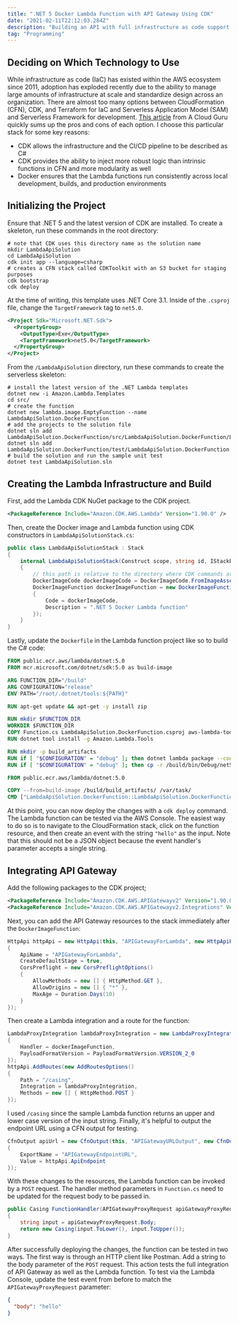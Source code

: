 ```yaml
---
title: ".NET 5 Docker Lambda Function with API Gateway Using CDK"
date: "2021-02-11T22:12:03.284Z"
description: "Building an API with full infrastructure as code support."
tag: "Programming"
---
```


## Deciding on Which Technology to Use
While infrastructure as code (IaC) has existed within the AWS ecosystem since 2011, adoption has exploded recently due to the ability to manage large amounts of infrastructure at scale and standardize design across an organization. There are almost too many options between CloudFormation (CFN), CDK, and Terraform for IaC and Serverless Application Model (SAM) and Serverless Framework for development. [This article](https://acloudguru.com/blog/engineering/cloudformation-terraform-or-cdk-guide-to-iac-on-aws) from A Cloud Guru quickly sums up the pros and cons of each option. I choose this particular stack for some key reasons:
- CDK allows the infrastructure and the CI/CD pipeline to be described as C#
- CDK provides the ability to inject more robust logic than intrinsic functions in CFN and more modularity as well
- Docker ensures that the Lambda functions run consistently across local development, builds, and production environments

## Initializing the Project
Ensure that .NET 5 and the latest version of CDK are installed. To create a skeleton, run these commands in the root directory:

```shell
# note that CDK uses this directory name as the solution name
mkdir LambdaApiSolution
cd LambdaApiSolution
cdk init app --language=csharp
# creates a CFN stack called CDKToolkit with an S3 bucket for staging purposes
cdk bootstrap
cdk deploy
```

At the time of writing, this template uses .NET Core 3.1. Inside of the `.csproj` file, change the `TargetFramework` tag to `net5.0`.

```xml
<Project Sdk="Microsoft.NET.Sdk">
  <PropertyGroup>
    <OutputType>Exe</OutputType>
    <TargetFramework>net5.0</TargetFramework>
  </PropertyGroup>
</Project>
```

From the `/LambdaApiSolution` directory, run these commands to create the serverless skeleton:

```shell
# install the latest version of the .NET Lambda templates
dotnet new -i Amazon.Lambda.Templates
cd src/
# create the function
dotnet new lambda.image.EmptyFunction --name LambdaApiSolution.DockerFunction
# add the projects to the solution file
dotnet sln add LambdaApiSolution.DockerFunction/src/LambdaApiSolution.DockerFunction/LambdaApiSolution.DockerFunction.csproj
dotnet sln add LambdaApiSolution.DockerFunction/test/LambdaApiSolution.DockerFunction.Tests/LambdaApiSolution.DockerFunction.Tests.csproj
# build the solution and run the sample unit test
dotnet test LambdaApiSolution.sln
```

## Creating the Lambda Infrastructure and Build
First, add the Lambda CDK NuGet package to the CDK project.

```xml
<PackageReference Include="Amazon.CDK.AWS.Lambda" Version="1.90.0" />
```

Then, create the Docker image and Lambda function using CDK constructors in `LambdaApiSolutionStack.cs`:

```csharp
public class LambdaApiSolutionStack : Stack
{
    internal LambdaApiSolutionStack(Construct scope, string id, IStackProps props = null) : base(scope, id, props)
    {
        // this path is relative to the directory where CDK commands are run
        DockerImageCode dockerImageCode = DockerImageCode.FromImageAsset("src/LambdaApiSolution.DockerFunction/src/LambdaApiSolution.DockerFunction");
        DockerImageFunction dockerImageFunction = new DockerImageFunction(this, "LambdaFunction", new DockerImageFunctionProps()
        {
            Code = dockerImageCode,
            Description = ".NET 5 Docker Lambda function"
        });
    }
}
```

Lastly, update the `Dockerfile` in the Lambda function project like so to build the C# code:

```dockerfile
FROM public.ecr.aws/lambda/dotnet:5.0
FROM mcr.microsoft.com/dotnet/sdk:5.0 as build-image

ARG FUNCTION_DIR="/build"
ARG CONFIGURATION="release"
ENV PATH="/root/.dotnet/tools:${PATH}"

RUN apt-get update && apt-get -y install zip

RUN mkdir $FUNCTION_DIR
WORKDIR $FUNCTION_DIR
COPY Function.cs LambdaApiSolution.DockerFunction.csproj aws-lambda-tools-defaults.json $FUNCTION_DIR/
RUN dotnet tool install -g Amazon.Lambda.Tools

RUN mkdir -p build_artifacts
RUN if [ "$CONFIGURATION" = "debug" ]; then dotnet lambda package --configuration Debug --package-type zip; else dotnet lambda package --configuration Release --package-type zip; fi
RUN if [ "$CONFIGURATION" = "debug" ]; then cp -r /build/bin/Debug/net5.0/publish/* /build/build_artifacts; else cp -r /build/bin/Release/net5.0/publish/* /build/build_artifacts; fi

FROM public.ecr.aws/lambda/dotnet:5.0

COPY --from=build-image /build/build_artifacts/ /var/task/
CMD ["LambdaApiSolution.DockerFunction::LambdaApiSolution.DockerFunction.Function::FunctionHandler"]
```

At this point, you can now deploy the changes with a `cdk deploy` command. The Lambda function can be tested via the AWS Console. The easiest way to do so is to navigate to the CloudFormation stack, click on the function resource, and then create an event with the string `"hello"` as the input. Note that this should not be a JSON object because the event handler's parameter accepts a single string.

## Integrating API Gateway
Add the following packages to the CDK project;

```xml
<PackageReference Include="Amazon.CDK.AWS.APIGatewayv2" Version="1.90.0" />
<PackageReference Include="Amazon.CDK.AWS.APIGatewayv2.Integrations" Version="1.90.0" />
```

Next, you can add the API Gateway resources to the stack immediately after the `DockerImageFunction`:

```csharp
HttpApi httpApi = new HttpApi(this, "APIGatewayForLambda", new HttpApiProps()
{
    ApiName = "APIGatewayForLambda",
    CreateDefaultStage = true,
    CorsPreflight = new CorsPreflightOptions()
    {
        AllowMethods = new [] { HttpMethod.GET },
        AllowOrigins = new [] { "*" },
        MaxAge = Duration.Days(10)
    }
});
```
Then create a Lambda integration and a route for the function:

```csharp
LambdaProxyIntegration lambdaProxyIntegration = new LambdaProxyIntegration(new LambdaProxyIntegrationProps()
{
    Handler = dockerImageFunction,
    PayloadFormatVersion = PayloadFormatVersion.VERSION_2_0
});
httpApi.AddRoutes(new AddRoutesOptions()
{
    Path = "/casing",
    Integration = lambdaProxyIntegration,
    Methods = new [] { HttpMethod.POST }
});
```

I used `/casing` since the sample Lambda function returns an upper and lower case version of the input string. Finally, it's helpful to output the endpoint URL using a CFN output for testing.

```csharp
CfnOutput apiUrl = new CfnOutput(this, "APIGatewayURLOutput", new CfnOutputProps()
{
    ExportName = "APIGatewayEndpointURL",
    Value = httpApi.ApiEndpoint
});
```

With these changes to the resources, the Lambda function can be invoked by a `POST` request. The handler method parameters in `Function.cs` need to be updated for the request body to be passed in.

```csharp
public Casing FunctionHandler(APIGatewayProxyRequest apiGatewayProxyRequest, ILambdaContext context)
{
    string input = apiGatewayProxyRequest.Body;
    return new Casing(input.ToLower(), input.ToUpper());
}
```

After successfully deploying the changes, the function can be tested in two ways. The first way is through an HTTP client like Postman. Add a string to the body parameter of the `POST` request. This action tests the full integration of API Gateway as well as the Lambda function. To test via the Lambda Console, update the test event from before to match the `APIGatewayProxyRequest` parameter:

```json
{
  "body": "hello"
}
```